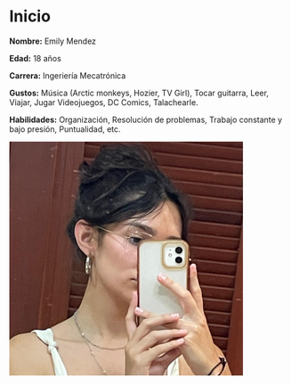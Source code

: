 # Inicio

**Nombre:** Emily Mendez

**Edad:** 18 años

**Carrera:** Ingeriería Mecatrónica

**Gustos:** Música (Arctic monkeys, Hozier, TV Girl), Tocar guitarra, Leer, Viajar, Jugar Videojuegos, DC Comics, Talachearle.

**Habilidades:** Organización, Resolución de problemas, Trabajo constante y bajo presión, Puntualidad, etc.

<img src="../recursos/imgs/emilypic_1.jpeg" alt="emilypic_1" width="420">
